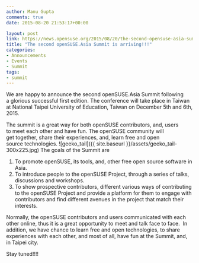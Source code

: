 ```yaml
---
author: Manu Gupta
comments: true
date: 2015-08-20 21:53:17+00:00

layout: post
link: https://news.opensuse.org/2015/08/20/the-second-opensuse-asia-summit-is-arriving/
title: "The second openSUSE.Asia Summit is arriving!!!"
categories:
- Announcements
- Events
- Summit
tags:
- summit
---
```

We are happy to announce the second openSUSE.Asia Summit following a glorious successful first edition. The conference will take place in Taiwan at National Taipei University of Education, Taiwan on December 5th and 6th, 2015.

The summit is a great way for both openSUSE contributors, and, users to meet each other and have fun. The openSUSE community will get together, share their experiences, and, learn free and open source technologies.
![geeko_tail]({{ site.baseurl }}/assets/geeko_tail-300x225.jpg)
The goals of the Summit are

1. To promote openSUSE, its tools, and, other free open source software in Asia.
2. To introduce people to the openSUSE Project, through a series of talks, discussions and workshops.
3. To show prospective contributors, different various ways of contributing to the openSUSE Project and provide a platform for them to engage with contributors and find different avenues in the project that match their interests.

Normally, the openSUSE contributors and users communicated with each other online, thus it is a great opportunity to meet and talk face to face.  In addition, we have chance to learn free and open technologies, to share experiences with each other, and most of all, have fun at the Summit, and, in Taipei city.

Stay tuned!!!!		
